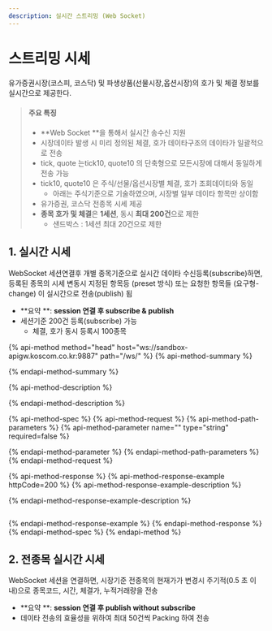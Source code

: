 ```yaml
---
description: 실시간 스트리밍 (Web Socket)
---
```


# 스트리밍 시세

유가증권시장\(코스피, 코스닥\) 및 파생상품\(선물시장,옵션시장\)의 호가 및 체결 정보를 실시간으로 제공한다.



> ####  **주요 특징**
>
> * **Web Socket **을 통해서 실시간 송수신 지원
> * 시장데이타 발생 시 미리 정의된 체결, 호가 데이타구조의 데이타가 일괄적으로 전송
> * tick, quote 는tick10, quote10 의 단축형으로 모든시장에 대해서 동일하게 전송 가능
> * tick10, quote10 은 주식/선물/옵션시장별 체결, 호가 조회데이타와 동일
>   * 아래는 주식기준으로 기술하였으며, 시장별 일부 데이타 항목만 상이함
> * 유가증권, 코스닥 전종목 시세 제공
> * **종목 호가 및 체결**은 **1세션**, 동시 **최대 200건**으로 제한 
>   * 샌드박스 : 1세션 최대 20건으로 제한



## 1. 실시간 시세

WebSocket 세션연결후 개별 종목기준으로 실시간 데이타 수신등록\(subscribe\)하면,   
등록된 종목의 시세 변동시 지정된 항목등 \(preset 방식\) 또는 요청한 항목들 \(요구형- change\) 이 실시간으로 전송\(publish\) 됨 

* **요약 **:  **session 연결 후 subscribe & publish**
* 세션기준 200건 등록\(subscribe\) 가능
  * 체결, 호가 동시 등록시 100종목

{% api-method method="head" host="ws://sandbox-apigw.koscom.co.kr:9887" path="/ws/" %}
{% api-method-summary %}

{% endapi-method-summary %}

{% api-method-description %}

{% endapi-method-description %}

{% api-method-spec %}
{% api-method-request %}
{% api-method-path-parameters %}
{% api-method-parameter name="" type="string" required=false %}

{% endapi-method-parameter %}
{% endapi-method-path-parameters %}
{% endapi-method-request %}

{% api-method-response %}
{% api-method-response-example httpCode=200 %}
{% api-method-response-example-description %}

{% endapi-method-response-example-description %}

```

```
{% endapi-method-response-example %}
{% endapi-method-response %}
{% endapi-method-spec %}
{% endapi-method %}





## 2. 전종목 실시간 시세

WebSocket 세션을 연결하면, 시장기준 전종목의 현재가가 변경시 주기적\(0.5 초 이내\)으로 종목코드, 시간, 체결가, 누적거래량을 전송

* **요약 **:  **session 연결 후 publish without subscribe**
* 데이타 전송의 효율성을 위하여 최대 50건씩 Packing 하여 전송




